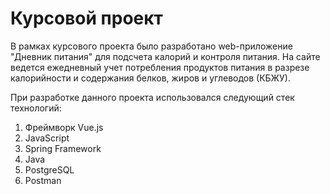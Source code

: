 # Курсовой проект

В рамках курсового проекта было разработано web-приложение "Дневник питания" для подсчета калорий и контроля питания. На сайте ведется ежедневный учет потребления продуктов питания в разрезе калорийности и содержания белков, жиров и углеводов (КБЖУ).

При разработке данного проекта использовался следующий стек технологий:
1.	Фреймворк Vue.js
2.  JavaScript
3.	Spring Framework
4.	Java
5.	PostgreSQL
6.	Postman
